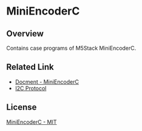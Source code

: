 # MiniEncoderC

## Overview

Contains case programs of M5Stack MiniEncoderC.

## Related Link

- [Docment - MiniEncoderC](https://docs.m5stack.com/en/hat/MiniEncoderC%20Hat)
- [I2C Protocol](https://github.com/m5stack/M5Unit-MiniEncoderC/blob/main/docs/MiniEncoderC_I2C_Protocol.pdf)

## License

[MiniEncoderC - MIT](LICENSE)
